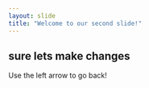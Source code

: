 ```yaml
---
layout: slide
title: "Welcome to our second slide!"
---
```

## sure lets make changes
Use the left arrow to go back!

